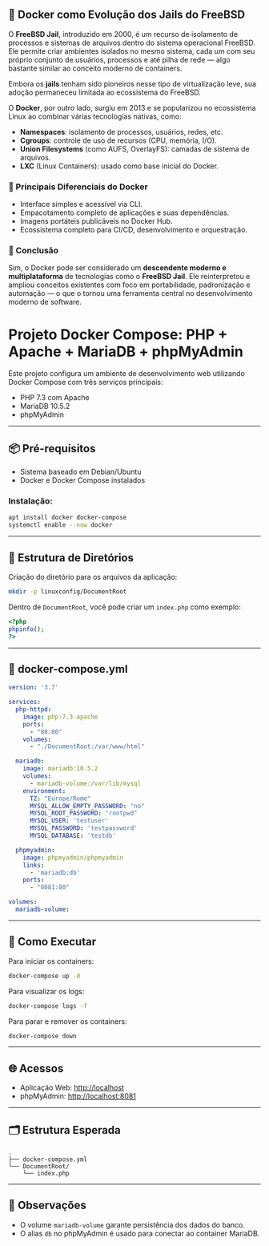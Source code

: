 
## 🧬 Docker como Evolução dos Jails do FreeBSD

O **FreeBSD Jail**, introduzido em 2000, é um recurso de isolamento de processos e sistemas de arquivos dentro do sistema operacional FreeBSD. Ele permite criar ambientes isolados no mesmo sistema, cada um com seu próprio conjunto de usuários, processos e até pilha de rede — algo bastante similar ao conceito moderno de containers.

Embora os **jails** tenham sido pioneiros nesse tipo de virtualização leve, sua adoção permaneceu limitada ao ecossistema do FreeBSD.

O **Docker**, por outro lado, surgiu em 2013 e se popularizou no ecossistema Linux ao combinar várias tecnologias nativas, como:

- **Namespaces**: isolamento de processos, usuários, redes, etc.
- **Cgroups**: controle de uso de recursos (CPU, memória, I/O).
- **Union Filesystems** (como AUFS, OverlayFS): camadas de sistema de arquivos.
- **LXC** (Linux Containers): usado como base inicial do Docker.

### 🧠 Principais Diferenciais do Docker

- Interface simples e acessível via CLI.
- Empacotamento completo de aplicações e suas dependências.
- Imagens portáteis publicáveis no Docker Hub.
- Ecossistema completo para CI/CD, desenvolvimento e orquestração.

### 📌 Conclusão

Sim, o Docker pode ser considerado um **descendente moderno e multiplataforma** de tecnologias como o **FreeBSD Jail**. Ele reinterpretou e ampliou conceitos existentes com foco em portabilidade, padronização e automação — o que o tornou uma ferramenta central no desenvolvimento moderno de software.



# Projeto Docker Compose: PHP + Apache + MariaDB + phpMyAdmin

Este projeto configura um ambiente de desenvolvimento web utilizando Docker Compose com três serviços principais:

- PHP 7.3 com Apache
- MariaDB 10.5.2
- phpMyAdmin

---

## 📦 Pré-requisitos

- Sistema baseado em Debian/Ubuntu
- Docker e Docker Compose instalados

### Instalação:
```bash
apt install docker docker-compose
systemctl enable --now docker
```

---

## 📁 Estrutura de Diretórios

Criação do diretório para os arquivos da aplicação:
```bash
mkdir -p linuxconfig/DocumentRoot
```

Dentro de `DocumentRoot`, você pode criar um `index.php` como exemplo:
```php
<?php
phpinfo();
?>
```

---

## 🐳 docker-compose.yml

```yaml
version: '3.7'

services:
  php-httpd:
    image: php:7.3-apache
    ports:
      - "80:80"
    volumes:
      - "./DocumentRoot:/var/www/html"

  mariadb:
    image: mariadb:10.5.2
    volumes:
      - mariadb-volume:/var/lib/mysql
    environment:
      TZ: "Europe/Rome"
      MYSQL_ALLOW_EMPTY_PASSWORD: "no"
      MYSQL_ROOT_PASSWORD: "rootpwd"
      MYSQL_USER: 'testuser'
      MYSQL_PASSWORD: 'testpassword'
      MYSQL_DATABASE: 'testdb'

  phpmyadmin:
    image: phpmyadmin/phpmyadmin
    links:
      - 'mariadb:db'
    ports:
      - "8081:80"

volumes:
  mariadb-volume:
```

---

## 🚀 Como Executar

Para iniciar os containers:
```bash
docker-compose up -d
```

Para visualizar os logs:
```bash
docker-compose logs -f
```

Para parar e remover os containers:
```bash
docker-compose down
```

---

## 🌐 Acessos

- Aplicação Web: [http://localhost](http://localhost)
- phpMyAdmin: [http://localhost:8081](http://localhost:8081)

---

## 🗂 Estrutura Esperada

```
.
├── docker-compose.yml
└── DocumentRoot/
    └── index.php
```

---

## 📌 Observações

- O volume `mariadb-volume` garante persistência dos dados do banco.
- O alias `db` no phpMyAdmin é usado para conectar ao container MariaDB.
